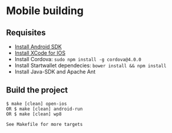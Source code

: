 # Mobile building

## Requisites
* [Install Android SDK](https://developer.android.com/sdk/installing/index.html?pkg=tools)
* [Install XCode for IOS](https://itunes.apple.com/en/app/xcode/id497799835?mt=12)
* Install Cordova: ``sudo npm install -g cordova@4.0.0``
* Install Startwallet dependecies: ``bower install && npm install``
* Install Java-SDK and Apache Ant

## Build the project

    $ make [clean] open-ios
    OR $ make [clean] android-run
    OR $ make [clean] wp8

    See Makefile for more targets


